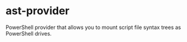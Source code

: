 ast-provider
============

PowerShell provider that allows you to mount script file syntax trees as PowerShell drives.
